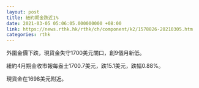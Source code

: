 ```yaml
---
layout: post
title: 紐約期金跌近1%
date: 2021-03-05 05:06:05.000000000 +08:00
link: https://news.rthk.hk/rthk/ch/component/k2/1578826-20210305.htm
categories: rthk
---
```


外圍金價下跌，現貨金失守1700美元關口，創9個月新低。

紐約4月期金收市報每盎士1700.7美元，跌15.1美元，跌幅0.88%。

現貨金在1698美元附近。
